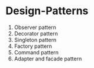 # Design-Patterns

1. Observer pattern
2. Decorator pattern
3. Singleton pattern
4. Factory pattern
5. Command pattern
6. Adapter and facade pattern
